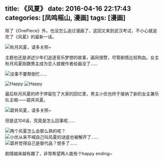 title: 《风夏》
date: 2016-04-16 22:17:43
categories: [凤鸣榣山, 漫画]
tags: [漫画]
---

除了《OnePiece》外，也没怎么追过漫画了，这回又来到武汉考试，不小心就追完了《风夏》的最新一话。

![秋月风夏，请多关照~](/img/comic/fallenmoon/01_0.jpg)

主题也还是讲述少年们追逐音乐梦想的故事，画风很赞，尽管剧情比较狗血。女主秋月风夏刚跟男主成为恋人就被作者给画没了……

![没事不要帮倒忙……](/img/comic/fallenmoon/01_2.jpg)

![Happy](/img/comic/fallenmoon/35_0.jpg)
![Happy](/img/comic/fallenmoon/35_1.jpg)

最后秋月风夏的终于停留在了大家的回忆里，男主小优也终于接纳了新的女主兼乐队主唱——碧井风夏。

![碧井风夏，请多关照~](/img/comic/fallenmoon/48.jpg)

但是这104话，究竟是怎么回事呢……

![两个风夏怎么会那么熟的呢？](/img/comic/fallenmoon/104_0.jpg)
![小优从来不喊自己叫风夏的谜底也被解开了……](/img/comic/fallenmoon/104_1.jpg)
![碧井觉得自己是替代品？想多了……](/img/comic/fallenmoon/104_2.jpg)

剧情越来越有趣了，非常希望两人能有个happy ending~
